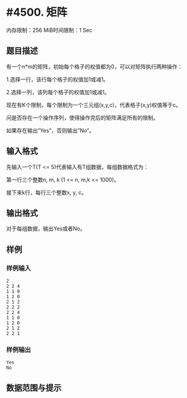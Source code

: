 # #4500. 矩阵

内存限制：256 MiB时间限制：1 Sec

## 题目描述

有一个n*m的矩阵，初始每个格子的权值都为0，可以对矩阵执行两种操作：

1.选择一行，该行每个格子的权值加1或减1。

2.选择一列，该列每个格子的权值加1或减1。

现在有K个限制，每个限制为一个三元组(x,y,c)，代表格子(x,y)权值等于c。

问是否存在一个操作序列，使得操作完后的矩阵满足所有的限制。

如果存在输出&rdquo;Yes&rdquo;，否则输出&rdquo;No&rdquo;。

## 输入格式

先输入一个T(T <= 5)代表输入有T组数据，每组数据格式为：

第一行三个整数n, m, k (1 <= n, m,k <= 1000)。

接下来k行，每行三个整数x, y, c。

## 输出格式

对于每组数据，输出Yes或者No。

## 样例

### 样例输入

    
    2
    2 2 4
    1 1 0
    1 2 0
    2 1 2
    2 2 2
    2 2 4
    1 1 0
    1 2 0
    2 1 2
    2 2 1
    

### 样例输出

    
    Yes
    No
    

## 数据范围与提示
